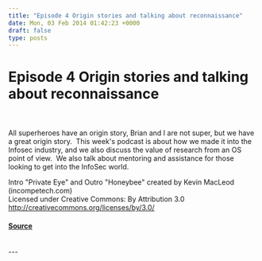 ```yaml
---
title: "Episode 4 Origin stories and talking about reconnaissance"
date: Mon, 03 Feb 2014 01:42:23 +0000
draft: false
type: posts
---
```

# Episode 4 Origin stories and talking about reconnaissance

<br/>

<br/>
All superheroes have an origin story, Brian and I are not super, but we have a great origin story.  This week's podcast is about how we made it into the Infosec industry, and we also discuss the value of research from an OS point of view.  We also talk about mentoring and assistance for those looking to get into the InfoSec world.

Intro "Private Eye" and Outro "Honeybee" created by Kevin MacLeod (incompetech.com)   
Licensed under Creative Commons: By Attribution 3.0  
http://creativecommons.org/licenses/by/3.0/

#### [Source](http://brakeingsecurity.com/episode-4-origin-stories-and-talking-about-reconnaissance)

<br/>
---
